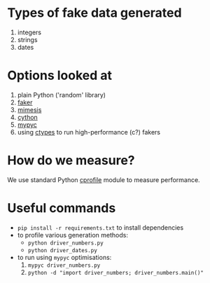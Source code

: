 # Types of fake data generated

1. integers
2. strings
3. dates

# Options looked at

1. plain Python ('random' library)
2. [faker](https://faker.readthedocs.io/en/master/)
3. [mimesis](https://mimesis.name/en/master/)
4. [cython](https://cython.readthedocs.io/en/latest/)
5. [mypyc](https://mypyc.readthedocs.io/en/latest)
6. using [ctypes](https://docs.python.org/3/library/ctypes.html) to run high-performance (c?) fakers

# How do we measure?

We use standard Python [cprofile](https://docs.python.org/3/library/profile.html#module-cProfile) module to measure performance.

# Useful commands

* `pip install -r requirements.txt` to install dependencies 
* to profile various generation methods:
  * `python driver_numbers.py` 
  * `python driver_dates.py` 
* to run using `mypyc` optimisations:
  1. `mypyc driver_numbers.py`
  1. `python -d "import driver_numbers; driver_numbers.main()"`